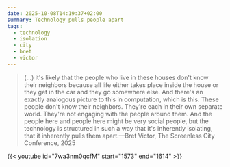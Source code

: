 ```yaml
---
date: 2025-10-08T14:19:37+02:00
summary: Technology pulls people apart
tags:
  - technology
  - isolation
  - city
  - bret
  - victor
---
```

> (...) it's likely that the people who live in these houses don't know their neighbors because all life either takes place inside the house or they get in the car and they go somewhere else. And there's an exactly analogous picture to this in computation, which is this. These people don't know their neighbors. They're each in their own separate world. They're not engaging with the people around them. And the people here and people here might be very social people, but the technology is structured in such a way that it's inherently isolating, that it inherently pulls them apart.—Bret Victor, The Screenless City Conference, 2025

{{< youtube id="7wa3nm0qcfM" start="1573" end="1614" >}}